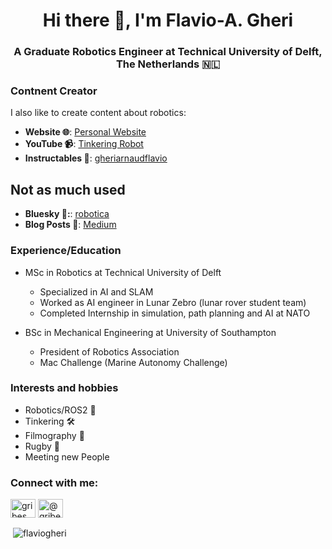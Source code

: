 <!--
**flaviogheri/flaviogheri** is a ✨ _special_ ✨ repository because its `README.md` (this file) appears on your GitHub profile.

Here are some ideas to get you started:

- 🔭 I’m currently working on ...
- 🌱 I’m currently learning ...
- 👯 I’m looking to collaborate on ...
- 🤔 I’m looking for help with ...
- 💬 Ask me about ...
- 📫 How to reach me: ...
- 😄 Pronouns: ...
- ⚡ Fun fact: ...
-->

<h1 align="center">Hi there 👋, I'm Flavio-A. Gheri</h1>
<h3 align="center">A Graduate Robotics Engineer at Technical University of Delft, The Netherlands 🇳🇱</h3>


### Contnent Creator
I also like to create content about robotics:
* **Website 🌐**: [Personal Website](https://flaviogheri.github.io/)
* **YouTube 📹**: [Tinkering Robot](https://youtube.com/@tinkeringrobot)
* **Instructables 🤖**: [gheriarnaudflavio](https://www.instructables.com/member/gheriarnaudflavio)

## Not as much used
* **Bluesky 🦋:**: [robotica](https://bsky.app/profile/robotica.bsky.social)
* **Blog Posts 📄**: [Medium](https://medium.com/@gheriarnaudflavio)

### Experience/Education 
* MSc in Robotics at Technical University of Delft
  * Specialized in AI and SLAM
  * Worked as AI engineer in Lunar Zebro (lunar rover student team)
  * Completed Internship in simulation, path planning and AI at NATO
  
* BSc in Mechanical Engineering at University of Southampton
  * President of Robotics Association
  * Mac Challenge (Marine Autonomy Challenge)

### Interests and hobbies
- Robotics/ROS2 🤖
- Tinkering 🛠️
- Filmography 🎥
- Rugby 🏉
- Meeting new People


<h3 align="left">Connect with me:</h3>
<p align="left">
<a href="https://www.linkedin.com/flaviogheri/" target="blank"><img align="center" src="https://raw.githubusercontent.com/rahuldkjain/github-profile-readme-generator/master/src/images/icons/Social/linked-in-alt.svg" alt="gribes" height="30" width="40" /></a>
<a href="https://medium.com/@gheriarnaudflavio" target="blank"><img align="center" src="https://raw.githubusercontent.com/rahuldkjain/github-profile-readme-generator/master/src/images/icons/Social/medium.svg" alt="@gribes03" height="30" width="40" /></a>
</p>

<p>&nbsp;<img align="center" src="https://github-readme-stats.vercel.app/api?username=flaviogheri&show_icons=true&locale=en" alt="flaviogheri" /></p>
